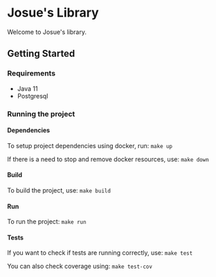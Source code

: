# Josue's Library

Welcome to Josue's library.

## Getting Started

### Requirements
- Java 11
- Postgresql

### Running the project
#### Dependencies
To setup project dependencies using docker, run:
`make up`

If there is a need to stop and remove docker resources, use:
`make down`

#### Build
To build the project, use:
`make build`

#### Run
To run the project:
`make run`


#### Tests
If you want to check if tests are running correctly, use:
`make test`

You can also check coverage using:
`make test-cov`

